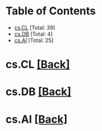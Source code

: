 <div id=toc></div>

# Table of Contents

- [cs.CL](#cs.CL) [Total: 39]
- [cs.DB](#cs.DB) [Total: 4]
- [cs.AI](#cs.AI) [Total: 25]


<div id='cs.CL'></div>

# cs.CL [[Back]](#toc)



<div id='cs.DB'></div>

# cs.DB [[Back]](#toc)



<div id='cs.AI'></div>

# cs.AI [[Back]](#toc)

